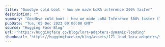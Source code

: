 ```yaml
---
title: "Goodbye cold boot - how we made LoRA inference 300% faster"
description: ""
summary: "Goodbye cold boot - how we made LoRA Inference 300% faster tl;dr: We swap the Stable Diffusion LoRA ..."
pubDate: "Tue, 05 Dec 2023 00:00:00 GMT"
source: "Hugging Face Blog"
url: "https://huggingface.co/blog/lora-adapters-dynamic-loading"
thumbnail: "https://huggingface.co/blog/assets/171_load_lora_adapters/thumbnail3.png"
---
```


